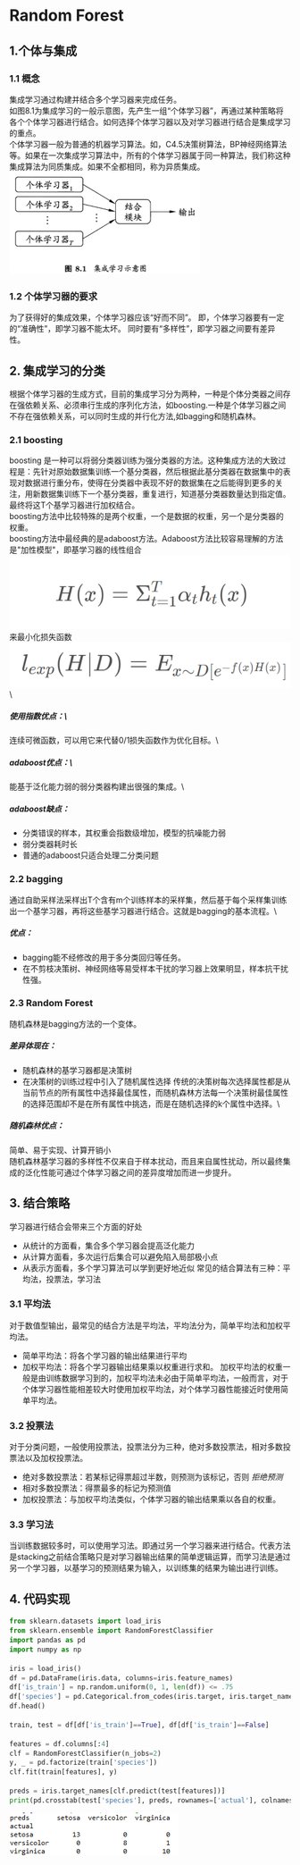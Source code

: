 # Random Forest
## 1.个体与集成
### 1.1 概念
集成学习通过构建并结合多个学习器来完成任务。\
如图8.1为集成学习的一般示意图，先产生一组“个体学习器”，再通过某种策略将各个个体学习器进行结合。如何选择个体学习器以及对学习器进行结合是集成学习的重点。\
个体学习器一般为普通的机器学习算法。如，C4.5决策树算法，BP神经网络算法等。如果在一次集成学习算法中，所有的个体学习器属于同一种算法，我们称这种集成算法为同质集成。如果不全都相同，称为异质集成。\
![figure1](1.png)
### 1.2 个体学习器的要求
为了获得好的集成效果，个体学习器应该“好而不同”。
即，个体学习器要有一定的“准确性”，即学习器不能太坏。
同时要有“多样性”，即学习器之间要有差异性。
## 2. 集成学习的分类
根据个体学习器的生成方式，目前的集成学习分为两种，一种是个体分类器之间存在强依赖关系、必须串行生成的序列化方法，如boosting.一种是个体学习器之间不存在强依赖关系，可以同时生成的并行化方法,如bagging和随机森林。
### 2.1 boosting
boosting 是一种可以将弱分类器训练为强分类器的方法。这种集成方法的大致过程是：先针对原始数据集训练一个基分类器，然后根据此基分类器在数据集中的表现对数据进行重分布，使得在分类器中表现不好的数据集在之后能得到更多的关注，用新数据集训练下一个基分类器，重复进行，知道基分类器数量达到指定值。最终将这T个基学习器进行加权结合。\
boosting方法中比较特殊的是两个权重，一个是数据的权重，另一个是分类器的权重。\
boosting方法中最经典的是adaboost方法。Adaboost方法比较容易理解的方法是"加性模型"，即基学习器的线性组合 
![figure2](2.png)\
来最小化损失函数 \
![figure3](3.png)\
##### 使用指数优点：\
连续可微函数，可以用它来代替0/1损失函数作为优化目标。\
##### adaboost优点：\
能基于泛化能力弱的弱分类器构建出很强的集成。\
##### adaboost缺点：
* 分类错误的样本，其权重会指数级增加，模型的抗噪能力弱
* 弱分类器耗时长
* 普通的adaboost只适合处理二分类问题
### 2.2 bagging 
通过自助采样法采样出T个含有m个训练样本的采样集，然后基于每个采样集训练出一个基学习器，再将这些基学习器进行结合。这就是bagging的基本流程。\
##### 优点：
* bagging能不经修改的用于多分类回归等任务。
* 在不剪枝决策树、神经网络等易受样本干扰的学习器上效果明显，样本抗干扰性强。
### 2.3 Random Forest
随机森林是bagging方法的一个变体。
##### 差异体现在：
* 随机森林的基学习器都是决策树
* 在决策树的训练过程中引入了随机属性选择
传统的决策树每次选择属性都是从当前节点的所有属性中选择最佳属性，而随机森林方法每一个决策树最佳属性的选择范围却不是在所有属性中挑选，而是在随机选择的k个属性中选择。\
##### 随机森林优点：
简单、易于实现、计算开销小\
随机森林基学习器的多样性不仅来自于样本扰动，而且来自属性扰动，所以最终集成的泛化性能可通过个体学习器之间的差异度增加而进一步提升。
## 3. 结合策略
学习器进行结合会带来三个方面的好处
* 从统计的方面看，集合多个学习器会提高泛化能力
* 从计算方面看，多次运行后集合可以避免陷入局部极小点
* 从表示方面看，多个学习算法可以学到更好地近似
常见的结合算法有三种：平均法，投票法，学习法
### 3.1 平均法
对于数值型输出，最常见的结合方法是平均法，平均法分为，简单平均法和加权平均法。
* 简单平均法：将各个学习器的输出结果进行平均
* 加权平均法：将各个学习器输出结果乘以权重进行求和。
加权平均法的权重一般是由训练数据学习到的，加权平均法未必由于简单平均法，一般而言，对于个体学习器性能相差较大时使用加权平均法，对个体学习器性能接近时使用简单平均法。
### 3.2 投票法
对于分类问题，一般使用投票法，投票法分为三种，绝对多数投票法，相对多数投票法以及加权投票法。
* 绝对多数投票法：若某标记得票超过半数，则预测为该标记，否则 *拒绝预测*
* 相对多数投票法：得票最多的标记为预测值
* 加权投票法：与加权平均法类似，个体学习器的输出结果乘以各自的权重。
### 3.3 学习法 
当训练数据较多时，可以使用学习法。即通过另一个学习器来进行结合。代表方法是stacking之前结合策略只是对学习器输出结果的简单逻辑运算，而学习法是通过另一个学习器，以基学习的预测结果为输入，以训练集的结果为输出进行训练。
## 4. 代码实现
```python
from sklearn.datasets import load_iris
from sklearn.ensemble import RandomForestClassifier
import pandas as pd
import numpy as np

iris = load_iris()
df = pd.DataFrame(iris.data, columns=iris.feature_names)
df['is_train'] = np.random.uniform(0, 1, len(df)) <= .75
df['species'] = pd.Categorical.from_codes(iris.target, iris.target_names)
df.head()

train, test = df[df['is_train']==True], df[df['is_train']==False]

features = df.columns[:4]
clf = RandomForestClassifier(n_jobs=2)
y, _ = pd.factorize(train['species'])
clf.fit(train[features], y)

preds = iris.target_names[clf.predict(test[features])]
print(pd.crosstab(test['species'], preds, rownames=['actual'], colnames=['preds']))
```
![figure5](5.png)
